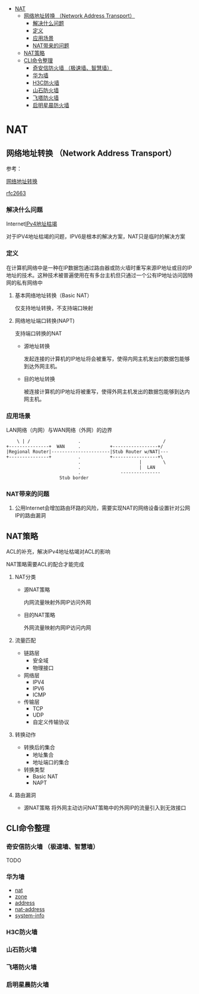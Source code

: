 <!-- TOC -->

- [NAT](#nat)
    - [网络地址转换 （Network Address Transport）](#网络地址转换-network-address-transport)
        - [解决什么问题](#解决什么问题)
        - [定义](#定义)
        - [应用场景](#应用场景)
        - [NAT带来的问题](#nat带来的问题)
    - [NAT策略](#nat策略)
    - [CLI命令整理](#cli命令整理)
        - [奇安信防火墙 （极速墙、智慧墙）](#奇安信防火墙-极速墙智慧墙)
        - [华为墙](#华为墙)
        - [H3C防火墙](#h3c防火墙)
        - [山石防火墙](#山石防火墙)
        - [飞塔防火墙](#飞塔防火墙)
        - [启明星晨防火墙](#启明星晨防火墙)

<!-- /TOC -->

# NAT

## 网络地址转换 （Network Address Transport）

参考：

[网络地址转换](https://zh.wikipedia.org/wiki/%E7%BD%91%E7%BB%9C%E5%9C%B0%E5%9D%80%E8%BD%AC%E6%8D%A2)

[rfc2663](https://tools.ietf.org/html/rfc2663#section-3)

### 解决什么问题

Internet[IPv4地址枯竭](https://zh.wikipedia.org/wiki/IPv4%E4%BD%8D%E5%9D%80%E6%9E%AF%E7%AB%AD)

对于IPV4地址枯竭的问题，IPV6是根本的解决方案，NAT只是临时的解决方案

### 定义

在计算机网络中是一种在IP数据包通过路由器或防火墙时重写来源IP地址或目的IP地址的技术。这种技术被普遍使用在有多台主机但只通过一个公有IP地址访问因特网的私有网络中

1. 基本网络地址转换（Basic NAT）

    仅支持地址转换，不支持端口映射

2. 网络地址端口转换(NAPT)

    支持端口转换的NAT

    - 源地址转换

        发起连接的计算机的IP地址将会被重写，使得内网主机发出的数据包能够到达外网主机。

    - 目的地址转换

        被连接计算机的IP地址将被重写，使得外网主机发出的数据包能够到达内网主机。

### 应用场景

LAN网络（内网）与WAN网络（外网）的边界

        \ | /                  .                               /
    +---------------+  WAN     .           +-----------------+/
    |Regional Router|----------------------|Stub Router w/NAT|---
    +---------------+          .           +-----------------+\
                               .                      |        \
                               .                      |  LAN
                               .               ---------------
                        Stub border

### NAT带来的问题

1. 公用Internet会增加路由环路的风险，需要实现NAT的网络设备设置针对公网IP的路由漏洞

## NAT策略

ACL的补充，解决IPv4地址枯竭对ACL的影响

NAT策略需要ACL的配合才能完成

1. NAT分类
    - 源NAT策略

        内网流量映射外网IP访问外网

    - 目的NAT策略

        外网流量映射内网IP访问内网

2. 流量匹配
    - 链路层
        - 安全域
        - 物理接口
    - 网络层
        - IPV4
        - IPV6
        - ICMP
    - 传输层
        - TCP
        - UDP
        - 自定义传输协议

3. 转换动作
    - 转换后的集合
        - 地址集合
        - 地址端口的集合
    - 转换类型
        - Basic NAT
        - NAPT

4. 路由漏洞

    - 源NAT策略
        将外网主动访问NAT策略中的外网IP的流量引入到无效接口

## CLI命令整理

### 奇安信防火墙 （极速墙、智慧墙）

TODO

### 华为墙

- [nat](device/cli/huawei/USG6300/nat.xml)
- [zone](device/cli/huawei/USG6300/zone.xml)
- [address](device/cli/huawei/USG6300/address.xml)
- [nat-address](device/cli/huawei/USG6300/nat-address.xml)
- [system-info](device/cli/huawei/USG6300/system.xml)

### H3C防火墙

### 山石防火墙

### 飞塔防火墙

### 启明星晨防火墙
